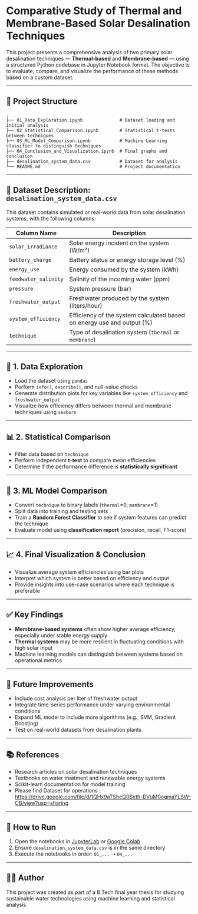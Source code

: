
# Comparative Study of Thermal and Membrane-Based Solar Desalination Techniques

This project presents a comprehensive analysis of two primary solar desalination techniques — **Thermal-based** and **Membrane-based** — using a structured Python codebase in Jupyter Notebook format. The objective is to evaluate, compare, and visualize the performance of these methods based on a custom dataset.

---

## 📁 Project Structure

```text
.
├── 01_Data_Exploration.ipynb              # Dataset loading and initial analysis
├── 02_Statistical_Comparison.ipynb        # Statistical t-tests between techniques
├── 03_ML_Model_Comparison.ipynb           # Machine Learning classifier to distinguish techniques
├── 04_Conclusion_and_Visualization.ipynb  # Final graphs and conclusion
├── desalination_system_data.csv           # Dataset for analysis
└── README.md                              # Project documentation
```

---

## 📄 Dataset Description: `desalination_system_data.csv`

This dataset contains simulated or real-world data from solar desalination systems, with the following columns:

| Column Name        | Description                                                                 |
|--------------------|-----------------------------------------------------------------------------|
| `solar_irradiance` | Solar energy incident on the system (W/m²)                                  |
| `battery_charge`   | Battery status or energy storage level (%)                                  |
| `energy_use`       | Energy consumed by the system (kWh)                                         |
| `feedwater_salinity` | Salinity of the incoming water (ppm)                                     |
| `pressure`         | System pressure (bar)                                                       |
| `freshwater_output`| Freshwater produced by the system (liters/hour)                             |
| `system_efficiency`| Efficiency of the system calculated based on energy use and output (%)      |
| `technique`        | Type of desalination system (`thermal` or `membrane`)                       |

---

## 🧪 1. Data Exploration

- Load the dataset using `pandas`
- Perform `info()`, `describe()`, and null-value checks
- Generate distribution plots for key variables like `system_efficiency` and `freshwater_output`
- Visualize how efficiency differs between thermal and membrane techniques using `seaborn`

---

## 📊 2. Statistical Comparison

- Filter data based on `technique`
- Perform independent **t-test** to compare mean efficiencies
- Determine if the performance difference is **statistically significant**

---

## 🤖 3. ML Model Comparison

- Convert `technique` to binary labels (`thermal`=0, `membrane`=1)
- Split data into training and testing sets
- Train a **Random Forest Classifier** to see if system features can predict the technique
- Evaluate model using **classification report** (precision, recall, F1-score)

---

## 📈 4. Final Visualization & Conclusion

- Visualize average system efficiencies using bar plots
- Interpret which system is better based on efficiency and output
- Provide insights into use-case scenarios where each technique is preferable

---

## ✅ Key Findings

- **Membrane-based systems** often show higher average efficiency, especially under stable energy supply
- **Thermal systems** may be more resilient in fluctuating conditions with high solar input
- Machine learning models can distinguish between systems based on operational metrics

---

## 📌 Future Improvements

- Include cost analysis per liter of freshwater output
- Integrate time-series performance under varying environmental conditions
- Expand ML model to include more algorithms (e.g., SVM, Gradient Boosting)
- Test on real-world datasets from desalination plants

---

## 📚 References

- Research articles on solar desalination techniques
- Textbooks on water treatment and renewable energy systems
- Scikit-learn documentation for model training
- Please find Dataset for operations : https://drive.google.com/file/d/1QHx9aTSheQ0Sxth-DVuM0ogmaYLSW-CB/view?usp=sharing

---

## 🚀 How to Run

1. Open the notebooks in [JupyterLab](https://jupyter.org/) or [Google Colab](https://colab.research.google.com/)
2. Ensure `desalination_system_data.csv` is in the same directory
3. Execute the notebooks in order: `01_...` ➝ `04_...`

---

## 🧑‍💻 Author

This project was created as part of a B.Tech final year thesis for studying sustainable water technologies using machine learning and statistical analysis.


